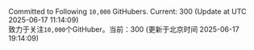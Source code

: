 Committed to Following `10,000` GitHubers. Current: <!-- FOLLOWING_COUNT -->300<!-- FOLLOWING_COUNT --> (Update at UTC <!-- LAST_UPDATED -->2025-06-17 11:14:09<!-- LAST_UPDATED -->)<br>
致力于关注`10,000`个GitHuber。当前：<!-- FOLLOWING_COUNT -->300<!-- FOLLOWING_COUNT --> (更新于北京时间 <!-- LAST_UPDATED_CST -->2025-06-17 19:14:09<!-- LAST_UPDATED_CST -->)
